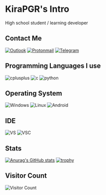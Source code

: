 # KiraPGR's Intro
High school student / learning developer
## Contact Me
[![Outlook](https://img.shields.io/badge/-Outlook-yellowgreen?style=for-the-badge&logo=microsoft&logoColor=white)](mailto:aieternal@outlook.com) 
[![Protonmail](https://img.shields.io/badge/-ProtonMail-inactive?style=for-the-badge&logo=protonmail&logoColor=white)](mailto:Kawarrui@protonmail.com)
[![Telegram](https://img.shields.io/badge/-Telegram-blue?style=for-the-badge&logo=Telegram&logoColor=white)](https://t.me/pgr47)
## Programming Languages I use
![cplusplus](https://img.shields.io/badge/-c%2B%2B-red?style=for-the-badge&logo=cplusplus&logoColor=white)
![c](https://img.shields.io/badge/-c-blueviolet?style=for-the-badge&logo=c&logoColor=white)
![python](https://img.shields.io/badge/-python-orange?style=for-the-badge&logo=python&logoColor=white)
## Operating System
![Windows](https://img.shields.io/badge/-windows-red?style=for-the-badge&logo=microsoft&logoColor=white)
![Linux](https://img.shields.io/badge/-Linux-green?style=for-the-badge&logo=linux&logoColor=white)
![Android](https://img.shields.io/badge/Android-3DDC84?style=for-the-badge&logo=android&logoColor=white)
## IDE
![VS](https://img.shields.io/badge/-Visual%20Studio-477e77?style=for-the-badge&logo=visualstudio&logoColor=white)
![VSC](https://img.shields.io/badge/-Visual%20Studio%20Code-%23796C8B?style=for-the-badge&logo=visualstudiocode&logoColor=white)
## Stats
[![Anurag's GitHub stats](https://github-readme-stats.vercel.app/api?username=Kira-Pgr&show_icons=true)](https://github.com/anuraghazra/github-readme-stats)
[![trophy](https://github-profile-trophy.vercel.app/?username=Kira-Pgr)](https://github.com/ryo-ma/github-profile-trophy)
## Visitor Count
![Visitor Count](https://profile-counter.glitch.me/Kira-Pgr/count.svg)




